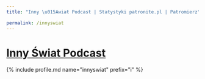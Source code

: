 ```yaml
---
title: "Inny \u015Awiat Podcast | Statystyki patronite.pl | Patromierz"

permalink: /innyswiat
---
```


# [Inny Świat Podcast](https://patronite.pl/innyswiat)

{% include profile.md name="innyswiat" prefix="i" %}
